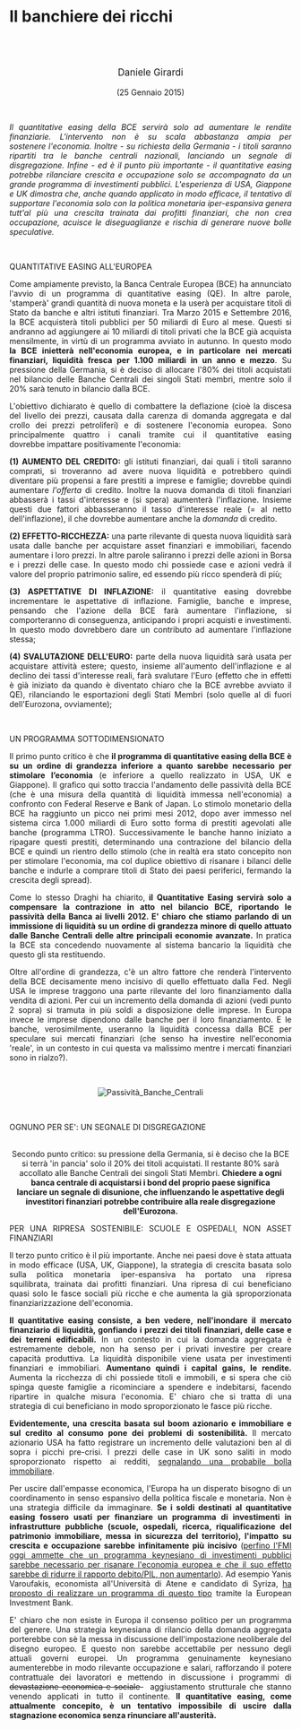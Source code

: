 <header class="entry-header">
<tr style="height: 21px;">
<td style="width: 7.93057%; height: 40px;"></td>
<td style="width: 83.6431%; height: 40px;"><header class="entry-header">
<h1 class="entry-title" style="text-align: justify;"></h1>
<h1 class="entry-title" style="text-align: justify;">Il banchiere dei ricchi</h1>
</header>
<div class="entry-content">
<div class="page" title="Page 1">
<div class="layoutArea">
<div class="column">
<div class="page" title="Page 1">
<div class="layoutArea">
<div class="column">
<div class="page" title="Page 2">
<div class="layoutArea">
<div class="column">
<div class="page" title="Page 2">
<div class="layoutArea">
<div class="column">
<div class="page" title="Page 2">
<div class="layoutArea">
<div class="column">
<div class="page" title="Page 2">
<div class="layoutArea">
<div class="column">
<div class="page" title="Page 3">
<div class="page" title="Page 3">
<div class="layoutArea">
<div class="column">
<div class="page" title="Page 3">
<div class="layoutArea">
<div class="column">
<span style="font-size: larger;">
<p>Daniele Girardi</p>
  </span>
<p>(25 Gennaio 2015)</p>

<p> </p>

<p style="text-align: justify;"><em>Il quantitative easing della BCE servirà solo ad aumentare le rendite finanziarie. L'intervento&nbsp;non è su scala abbastanza ampia per sostenere&nbsp;l'economia.&nbsp;</em><em>Inoltre - su richiesta della Germania&nbsp;- i titoli saranno ripartiti tra le banche centrali nazionali, lanciando un segnale di disgregazione. Infine - ed è il punto più importante -&nbsp;il quantitative easing potrebbe rilanciare crescita e occupazione&nbsp;solo se accompagnato da un grande programma di investimenti pubblici</em><em>. L'esperienza di USA, Giappone e UK dimostra che, anche quando applicato in modo efficace, il tentativo di supportare l'economia solo con la politica monetaria iper-espansiva&nbsp;genera tutt'al più una crescita&nbsp;trainata dai profitti finanziari,&nbsp;che non crea occupazione, acuisce le diseguaglianze e rischia di generare nuove bolle speculative.</em></p>
&nbsp;
<p style="text-align: justify;">QUANTITATIVE EASING ALL'EUROPEA</p>
<p style="text-align: justify;">Come ampiamente previsto, la Banca Centrale Europea (BCE) ha annunciato l'avvio di un programma di quantitative easing (QE). In altre parole, 'stamperà'&nbsp;grandi quantità di nuova moneta e la userà per acquistare titoli di Stato da banche e altri istituti finanziari. Tra Marzo 2015 e Settembre 2016, la BCE&nbsp;acquisterà titoli pubblici per 50 miliardi di Euro al mese. Questi si andranno ad aggiungere ai 10 miliardi&nbsp;di titoli privati che la BCE già acquista mensilmente, in virtù di un programma avviato&nbsp;in autunno. In questo modo <strong>la BCE inietterà nell'economia europea, e in particolare nei mercati finanziari, liquidità fresca per 1.100 miliardi in un anno e mezzo</strong>. Su pressione della Germania, si è deciso di allocare l'80% dei&nbsp;titoli acquistati nel bilancio delle Banche Centrali dei singoli Stati membri, mentre solo il 20% sarà tenuto in bilancio dalla BCE.</p>
<p style="text-align: justify;">L'obiettivo dichiarato è quello di combattere la deflazione (cioè la discesa del livello dei prezzi, causata dalla carenza di domanda aggregata e dal crollo dei prezzi petroliferi) e di sostenere l'economia europea. Sono principalmente quattro&nbsp;i canali tramite cui il quantitative easing dovrebbe&nbsp;impattare positivamente l'economia:</p>
<p style="text-align: justify;"><strong>(1) AUMENTO DEL&nbsp;CREDITO:</strong> gli istituti finanziari, dai quali i titoli saranno comprati, si troveranno ad avere nuova liquidità e potrebbero quindi diventare più propensi a fare prestiti a imprese e famiglie; dovrebbe quindi aumentare <em>l'offerta</em> di credito. Inoltre la nuova domanda di titoli finanziari abbasserà i tassi d'interesse e (si spera) aumenterà l'inflazione. Insieme questi due fattori abbasseranno il tasso d'interesse reale (= al netto dell'inflazione), il che dovrebbe aumentare anche la <em>domanda</em> di credito.</p>
<p style="text-align: justify;"><strong>(2) EFFETTO-RICCHEZZA:</strong> una parte rilevante di questa nuova liquidità sarà usata dalle banche per acquistare asset finanziari e immobiliari, facendo aumentare i&nbsp;loro prezzi. In altre parole saliranno i prezzi delle azioni in Borsa e i prezzi delle case. In questo modo chi possiede case e azioni vedrà il valore del proprio patrimonio salire, ed essendo più&nbsp;ricco spenderà di più;</p>
<p style="text-align: justify;"><strong>(3) ASPETTATIVE DI INFLAZIONE:</strong> il quantitative easing dovrebbe incrementare le aspettative di inflazione. Famiglie, banche e imprese, pensando che l'azione della BCE farà aumentare l'inflazione, si comporteranno di conseguenza, anticipando i propri&nbsp;acquisti e investimenti. In questo modo dovrebbero dare un contributo ad aumentare l'inflazione stessa;</p>
<p style="text-align: justify;"><strong>(4) SVALUTAZIONE DELL'EURO:</strong> parte della nuova liquidità sarà usata per acquistare attività estere;&nbsp;questo, insieme all'aumento dell'inflazione e al declino dei tassi d'interesse reali, farà svalutare l'Euro (effetto che in effetti è già iniziato da quando è diventato chiaro che la BCE avrebbe avviato il QE), rilanciando le esportazioni degli Stati Membri (solo quelle al di fuori dell'Eurozona, ovviamente);</p>
<br />
<p style="text-align: justify;">UN PROGRAMMA SOTTODIMENSIONATO</p>
<p style="text-align: justify;">Il primo punto critico è che <strong>il programma di quantitative easing della BCE è su un ordine di grandezza&nbsp;inferiore a quanto sarebbe necessario per stimolare l’economia</strong> (e inferiore a quello realizzato in USA, UK e Giappone). Il grafico qui sotto traccia l'andamento delle passività della BCE (che è una misura della quantità di liquidità&nbsp;immessa nell'economia) a confronto con Federal Reserve e Bank of Japan.&nbsp;Lo stimolo monetario della BCE ha raggiunto un picco nei primi mesi 2012, dopo aver immesso nel sistema circa 1.000 miliardi di Euro sotto forma di prestiti agevolati alle banche (programma LTRO). Successivamente le banche hanno iniziato a ripagare questi prestiti, determinando una contrazione del bilancio della BCE e quindi un rientro dello stimolo (che in realtà era stato concepito non per stimolare l'economia, ma col duplice obiettivo di risanare i bilanci delle banche e indurle a comprare titoli di Stato dei paesi periferici, fermando la crescita degli spread).</p>
<p style="text-align: justify;">Come lo stesso Draghi ha chiarito,<strong> il Quantitative Easing servirà solo a compensare la contrazione in atto nel bilancio BCE, riportando&nbsp;le passività della Banca ai livelli 2012. E' chiaro che stiamo parlando di un immissione di liquidità su un ordine di grandezza minore&nbsp;di quello attuato dalle Banche Centrali delle altre principali economie avanzate.</strong> In pratica la BCE sta concedendo nuovamente al sistema bancario la liquidità che questo&nbsp;gli sta restituendo.</p>
<p style="text-align: justify;">Oltre all'ordine di grandezza, c'è un altro fattore&nbsp;che renderà l'intervento della BCE decisamente meno incisivo di quello effettuato dalla Fed. Negli USA le imprese traggono una parte rilevante del loro finanziamento dalla vendita di azioni. Per cui un incremento della domanda di azioni (vedi punto 2 sopra) si tramuta in più soldi a disposizione delle imprese. In Europa invece le imprese dipendono dalle banche per il loro finanziamento. E le banche, verosimilmente, useranno la liquidità concessa dalla BCE per speculare sui mercati finanziari (che&nbsp;senso ha investire nell'economia 'reale', in un contesto in cui questa va malissimo mentre i mercati finanziari sono in rialzo?).</p>

<p> </p>
<p class="p1"><img src="https://danielegirardi.github.io/posts/banchierericchi_fig1.png" alt="Passività_Banche_Centrali"></p>
<p> </p>

<p style="text-align: justify;">OGNUNO PER SE': UN SEGNALE DI DISGREGAZIONE</p>
<br /> 
Secondo punto critico: su pressione della Germania, si è deciso che la BCE si terrà 'in pancia' solo il 20% dei titoli acquistati. Il restante 80% sarà accollato alle Banche Centrali dei singoli Stati Membri. <strong>Chiedere a ogni banca centrale di acquistarsi i bond del proprio paese significa lanciare&nbsp;un segnale di disunione, che influenzando le aspettative degli investitori finanziari potrebbe contribuire alla reale disgregazione dell'Eurozona.</strong>

<br /> 
<p style="text-align: justify;">PER UNA RIPRESA SOSTENIBILE: SCUOLE E OSPEDALI, NON ASSET FINANZIARI</p>
<p style="text-align: justify;">Il terzo punto critico è il più importante. Anche nei paesi dove è stata attuata in modo efficace (USA, UK, Giappone), la strategia di crescita basata solo sulla politica monetaria iper-espansiva ha portato una ripresa squilibrata,&nbsp;trainata dai profitti finanziari. Una ripresa di cui beneficiano quasi solo le fasce sociali più ricche e che aumenta la già sproporzionata finanziarizzazione dell'economia.</p>
<p style="text-align: justify;"><strong>Il quantitative easing consiste, a ben vedere,&nbsp;nell'inondare il mercato finanziario di liquidità, gonfiando i prezzi dei titoli finanziari, delle case e dei terreni edificabili.</strong> In un contesto in cui la domanda aggregata è estremamente debole, non ha senso per i privati investire per creare capacità produttiva. La liquidità disponibile viene usata per investimenti finanziari e immobiliari. <strong>Aumentano quindi i capital gains, le rendite.</strong> Aumenta la ricchezza di chi possiede titoli e immobili, e si spera che ciò spinga queste&nbsp;famiglie a ricominciare a spendere e indebitarsi, facendo ripartire in qualche misura l'economia. E' chiaro che si tratta di una strategia&nbsp;di cui beneficiano in modo sproporzionato le fasce più ricche.</p>
<p style="text-align: justify;"><strong>Evidentemente, una crescita basata sul boom azionario e immobiliare e sul credito al consumo pone dei problemi di sostenibilità.</strong> Il mercato azionario USA ha fatto registrare&nbsp;un incremento delle valutazioni ben al di sopra&nbsp;i picchi pre-crisi. I prezzi delle case in UK sono saliti in modo sproporzionato rispetto ai redditi, <a title="UK e Nord-Europa: una nuova bolla immobiliare?" href="http://www.reconomics.it/uk-e-nord-europa-una-nuova-bolla-immobiliare/" target="_blank">segnalando una probabile bolla immobiliare</a>.</p>
<p style="text-align: justify;">Per uscire dall'empasse economica, l'Europa&nbsp;ha un disperato bisogno di&nbsp;un coordinamento in senso espansivo della politica fiscale e monetaria. Non è una strategia difficile da immaginare. <strong>Se i soldi&nbsp;destinati al quantitative easing fossero usati per finanziare&nbsp;un programma di investimenti in infrastrutture pubbliche (scuole, ospedali, ricerca, riqualificazione del patrimonio immobiliare, messa in sicurezza del territorio), l'impatto su crescita e occupazione sarebbe infinitamente&nbsp;più incisivo</strong>&nbsp;(<a href="http://www.imf.org/external/pubs/ft/survey/so/2014/res093014a.htm" target="_blank">perfino l'FMI oggi ammette che un programma keynesiano di investimenti pubblici sarebbe necessario per risanare l'economia europea e che il suo effetto sarebbe di ridurre il rapporto debito/PIL, non aumentarlo</a>). Ad esempio&nbsp;Yanis Varoufakis,&nbsp;economista all'Università di Atene e candidato di Syriza, <a href="http://www.economist.com/blogs/freeexchange/2014/11/economists-roundtable-euro-zone-3?fsrc=rss" target="_blank">ha proposto&nbsp;di&nbsp;realizzare un programma di questo tipo</a>&nbsp;tramite la European Investment Bank.</p>
<p style="text-align: justify;">E' chiaro&nbsp;che non esiste in Europa il consenso politico per un programma del genere. Una strategia keynesiana di rilancio della domanda aggregata porterebbe con sè la messa in discussione dell'impostazione neoliberale del disegno europeo. E questo non sarebbe accettabile per nessuno&nbsp;degli attuali governi europei. Un programma genuinamente keynesiano aumenterebbe in modo rilevante occupazione e salari, rafforzando&nbsp;il potere contrattuale dei lavoratori e mettendo in discussione i programmi di <span style="text-decoration: line-through;"> devastazione economica e sociale&nbsp;</span>&nbsp; aggiustamento strutturale che stanno venendo applicati in tutto il continente. <strong>Il quantitative easing, come attualmente concepito, è&nbsp;un tentativo impossibile di&nbsp;uscire dalla stagnazione economica&nbsp;senza rinunciare all'austerità.</strong></p>
&nbsp;

